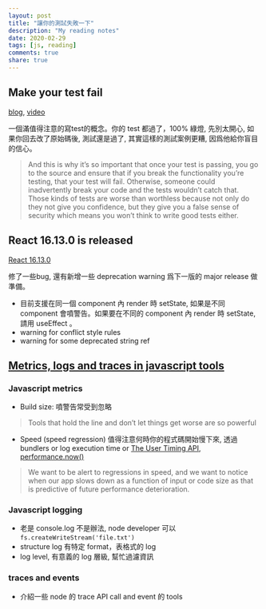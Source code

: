 ```yaml
---
layout: post
title: "讓你的測試失敗一下"
description: "My reading notes"
date: 2020-02-29
tags: [js, reading]
comments: true
share: true
---
```


## Make your test fail
[blog](https://kentcdodds.com/blog/make-your-test-fail), [video](https://egghead.io/lessons/jest-make-your-test-fail?pl=kent-s-blog-posts-as-screencasts-eefa540c)

一個滿值得注意的寫test的概念。你的 test 都過了，100% 綠燈, 先別太開心, 如果你回去改了原始碼後, 測試還是過了, 其實這樣的測試案例更糟, 因爲他給你盲目的信心。

> And this is why it’s so important that once your test is passing, you go to the source and ensure that if you break the functionality you’re testing, that your test will fail. Otherwise, someone could inadvertently break your code and the tests wouldn’t catch that. Those kinds of tests are worse than worthless because not only do they not give you confidence, but they give you a false sense of security which means you won’t think to write good tests either.



## React 16.13.0 is released
[React 16.13.0](https://reactjs.org/blog/2020/02/26/react-v16.13.0.html)

修了一些bug, 還有新增一些 deprecation warning 爲下一版的 major release 做準備。

* 目前支援在同一個 component 內 render 時 setState, 如果是不同 component 會噴警告。如果要在不同的 component 內 render 時 setState, 請用 useEffect 。
* warning for conflict style rules
* warning for some deprecated string ref

## [Metrics, logs and traces in javascript tools](https://www.swyx.io/writing/js-tools-metrics-logs-traces)
### Javascript metrics
 * Build size: 噴警告常受到忽略
 > Tools that hold the line and don’t let things get worse are so powerful
 * Speed (speed regression) 值得注意何時你的程式碼開始慢下來, 透過 bundlers or log execution time or [The User Timing API](https://developers.google.com/web/tools/lighthouse/audits/console-time), [performance.now()](https://developer.mozilla.org/en-US/docs/Web/API/Performance/now)


 > We want to be alert to regressions in speed, and we want to notice when our app slows down as a function of input or code size as that is predictive of future performance deterioration.


### Javascript logging
* 老是 console.log 不是辦法, node developer 可以`fs.createWriteStream('file.txt')`
* structure log 有特定 format，表格式的 log
* log level, 有意義的 log 層級, 幫忙過濾資訊

### traces and events
* 介紹一些 node 的 trace API call and event 的 tools

